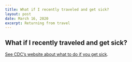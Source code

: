 ```yaml
---
title: What if I recently traveled and get sick?
layout: post
date: March 16, 2020
excerpt: Returning from travel
---
```


## What if I recently traveled and get sick? ##

<a href="https://www.cdc.gov/coronavirus/2019-ncov/about/steps-when-sick.html"> See CDC’s website about what to do if you get sick</a>.
